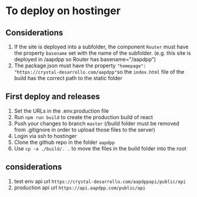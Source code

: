 # To deploy on hostinger

## Considerations

1. If the site is deployed into a subfolder, the component `Router` must have
   the property `basename` set with the name of the subfolder. (e.g. this site
   is deployed in /aapdpp so Router has basename="/aapdpp")
1. The package.json must have the property
   `"homepage": "https://crystal-desarrollo.com/aapdpp"`so the `index.html` file
   of the build has the correct path to the static folder

## First deploy and releases

1. Set the URLs in the .env.production file
1. Run `npm run build` to create the production build of react
1. Push your changes to branch `master` (/build folder must be removed from
   .gitignore in order to upload those files to the server)
1. Login via ssh to hostinger
1. Clone the github repo in the folder `aapdpp`
1. Use `cp -a ./build/. .` to move the files in the build folder into the root

## considerations

1. test env api url `https://crystal-desarrollo.com/aapdppapi/public/api`
1. production api url `https://api.aapdpp.com/public/api`
